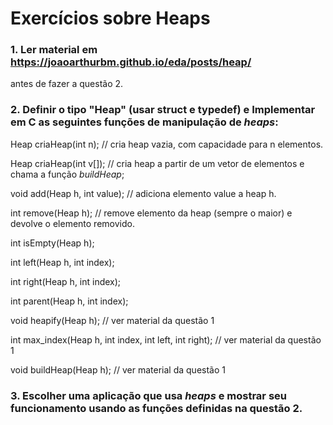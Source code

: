 # Exercícios sobre Heaps

### 1. Ler material em https://joaoarthurbm.github.io/eda/posts/heap/
antes de fazer a questão 2.


### 2. Definir o tipo "Heap" (usar struct e typedef) e Implementar em C as seguintes funções de manipulação de _heaps_:


Heap criaHeap(int n); // cria heap vazia, com capacidade para n elementos.

Heap criaHeap(int v[]); // cria heap a partir de um vetor de elementos e chama a função _buildHeap_;

void add(Heap h, int value); // adiciona elemento value a heap h.

int remove(Heap h); // remove elemento da heap (sempre o maior) e devolve o elemento removido.

int isEmpty(Heap h);

int left(Heap h, int index);

int right(Heap h, int index);

int parent(Heap h, int index);

void heapify(Heap h); // ver material da questão 1

int max_index(Heap h, int index, int left, int right); // ver material da questão 1

void buildHeap(Heap h); // ver material da questão 1


### 3. Escolher uma aplicação que usa _heaps_ e mostrar seu funcionamento usando as funções definidas na questão 2.


